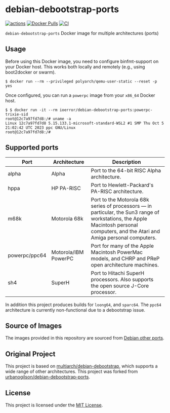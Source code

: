 # debian-debootstrap-ports

[![actions](https://github.com/ioerror/debian-debootstrap-ports/actions/workflows/actions.yml/badge.svg?branch=main)](https://github.com/ioerror/debian-debootstrap-ports/actions/workflows/actions.yml)
 [![Docker Pulls](https://img.shields.io/docker/pulls/polyarch/debian-debootstrap-ports)](https://hub.docker.com/r/polyarch/debian-debootstrap-ports)
[![CI](https://img.shields.io/badge/License-MIT-blue.svg)](https://github.com/ioerror/debian-debootstrap-ports/blob/main/LICENSE)
 
 `debian-debootstrap-ports` Docker image for multiple architectures (ports)

## Usage

Before using this Docker image, you need to configure binfmt-support on your Docker host. This works both locally and remotely (e.g., using boot2docker or swarm).

```console
$ docker run --rm --privileged polyarch/qemu-user-static --reset -p yes
```

Once configured, you can run a `powerpc` image from your `x86_64` Docker host.

```console
$ $ docker run -it --rm ioerror/debian-debootstrap-ports:powerpc-trixie-sid
root@12c7a97fd7d8:/# uname -a
Linux 12c7a97fd7d8 5.15.133.1-microsoft-standard-WSL2 #1 SMP Thu Oct 5 21:02:42 UTC 2023 ppc GNU/Linux
root@12c7a97fd7d8:/#
```

## Supported ports

Port            | Architecture          | Description
| ------------- | --------------------- | ---------------------------------------------------------------------------------------------------------------------------------------------------------------------------------- |
alpha           | Alpha	                | Port to the 64-bit RISC Alpha architecture.                                                                                                                                        |
hppa            | HP PA-RISC            | Port to Hewlett-Packard's PA-RISC architecture.                                                                                                                                    |
m68k            | Motorola 68k          | Port to the Motorola 68k series of processors — in particular, the Sun3 range of workstations, the Apple Macintosh personal computers, and the Atari and Amiga personal computers. |
powerpc/ppc64   | Motorola/IBM PowerPC  | Port for many of the Apple Macintosh PowerMac models, and CHRP and PReP open architecture machines.                                                                                |
sh4             | SuperH                | Port to Hitachi SuperH processors. Also supports the open source J-Core processor.                                                                                                 |

In addition this project produces builds for `loong64`, and `sparc64`.
The `ppc64` architecture is currently non-functional due to a debootstrap issue.

## Source of Images

The images provided in this repository are sourced from [Debian other ports](https://www.debian.org/ports/#portlist-other).

## Original Project

This project is based on [multiarch/debian-debootstrap](https://github.com/multiarch/debian-debootstrap), which supports a wide range of other architectures.
This project was forked from [urbanogilson/debian-debootstrap-ports](https://github.com/urbanogilson/debian-debootstrap-ports).

## License

This project is licensed under the [MIT License](LICENSE).
